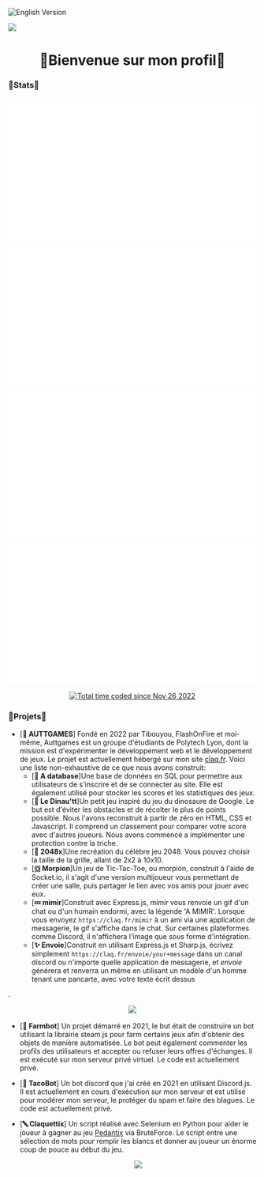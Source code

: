![English Version](https://github.com/Claquettes/Claquettes)

![](https://user-images.githubusercontent.com/114826837/204274294-4347eb2f-cb25-429c-9e90-8289991cc5bf.png)
<h1 align="center">🌸Bienvenue sur mon profil🌸</h1>

### 🌺Stats🌺
<div align="center">

<a href="https://github.com/Claquettes/Stats#gh-dark-mode-only">
<img src="https://github.com/Claquettes/Stats/blob/master/generated/overview.svg#gh-dark-mode-only" />
<img src="https://github.com/Claquettes/Stats/blob/master/generated/languages.svg#gh-dark-mode-only" />
</a>
<a href="https://github.com/Claquettes/Stats#gh-light-mode-only">
<img src="https://github.com/Claquettes/Stats/blob/master/generated/overview.svg#gh-dark-mode-only#gh-light-mode-only" />
<img src="https://github.com/Claquettes/Stats/blob/master/generated/languages.svg#gh-dark-mode-only#gh-light-mode-only" />
</a>

</div>
<p align="center">
    <a href="https://wakatime.com/@85363e99-4bd6-4f5d-928a-967ecbb24610"><img src="https://wakatime.com/badge/user/85363e99-4bd6-4f5d-928a-967ecbb24610.svg" alt="Total time coded since Nov 26 2022" /></a>
</p>

### 🌺Projets🌺
- [**🌮 AUTTGAMES**] Fondé en 2022 par Tibouyou, FlashOnFire et moi-même, Auttgames est un groupe d'étudiants de Polytech Lyon, dont la mission est d'expérimenter le développement web et le développement de jeux. Le projet est actuellement hébergé sur mon site [claq.fr](https://claq.fr). Voici une liste non-exhaustive de ce que nous avons construit: 
  - [**💽 A database**]Une base de données en SQL pour permettre aux utilisateurs de s'inscrire et de se connecter au site. Elle est également utilisé pour stocker les scores et les statistiques des jeux.
  - [**🦖 Le Dinau'tt**]Un petit jeu inspiré du jeu du dinosaure de Google. Le but est d'éviter les obstacles et de récolter le plus de points possible. Nous l'avons reconstruit à partir de zéro en HTML, CSS et Javascript. Il comprend un classement pour comparer votre score avec d'autres joueurs. Nous avons commencé a implémenter une protection contre la triche. 
  - [**🧮 2048x**]Une recréation du célèbre jeu 2048. Vous pouvez choisir la taille de la grille, allant de 2x2 à 10x10.
  - [**🇴 Morpion**]Un jeu de Tic-Tac-Toe, ou morpion, construit à l'aide de Socket.io, il s'agit d'une version multijoueur vous permettant de créer une salle, puis partager le lien avec vos amis pour jouer avec eux.
  - [**💤 mimir**]Construit avec Express.js, *mimir* vous renvoie un gif d'un chat ou d'un humain endormi, avec la légende 'A MIMIR'. Lorsque vous envoyez `https://claq.fr/mimir` à un ami via une application de messagerie, le gif s'affiche dans le chat. Sur certaines plateformes comme Discord, il n'affichera l'image que sous forme d'intégration.
  - [**✨ Envoie**]Construit en utilisant Express.js et Sharp.js, écrivez simplement `https://claq.fr/envoie/your+message` dans un canal discord ou n'importe quelle application de messagerie, et *envoie* générera et renverra un même en utilisant un modèle d'un homme tenant une pancarte, avec votre texte écrit dessus

.  <div align="center"> ![](https://media.giphy.com/media/tEN32Ko5PGfdkYhtif/giphy.gif)</div>

- [**🤖 Farmbot**] Un projet démarré en 2021, le but était de construire un bot utilisant la librairie steam.js pour farm certains jeux afin d'obtenir des objets de manière automatisée. Le bot peut également commenter les profils des utilisateurs et accepter ou refuser leurs offres d'échanges. Il est exécuté sur mon serveur privé virtuel. Le code est actuellement privé.
- [**💬 TacoBot**] Un bot discord que j'ai créé en 2021 en utilisant Discord.js. Il est actuellement en cours d'exécution sur mon serveur et est utilisé pour modérer mon serveur, le protéger du spam et faire des blagues. Le code est actuellement privé.

- [**🔤 Claquettix**] Un script réalisé avec Selenium en Python pour aider le joueur à gagner au jeu [Pedantix](https://cemantix.certitudes.org/pedantix) via BruteForce. Le script entre une sélection de mots pour remplir les blancs et donner au joueur un énorme coup de pouce au début du jeu.    <div align="center"> ![](https://media.giphy.com/media/8mjdhnujKhJRdK5BwM/giphy.gif)</div>